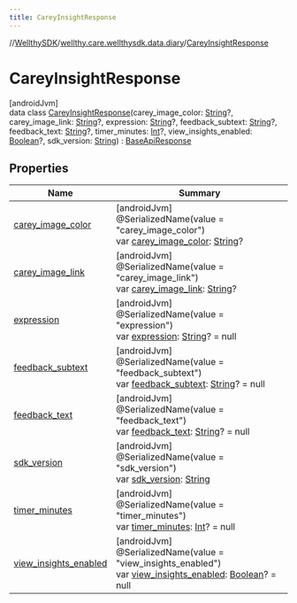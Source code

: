```yaml
---
title: CareyInsightResponse
---
```

//[WellthySDK](../../../index.html)/[wellthy.care.wellthysdk.data.diary](../index.html)/[CareyInsightResponse](index.html)



# CareyInsightResponse



[androidJvm]\
data class [CareyInsightResponse](index.html)(carey_image_color: [String](https://kotlinlang.org/api/latest/jvm/stdlib/kotlin/-string/index.html)?, carey_image_link: [String](https://kotlinlang.org/api/latest/jvm/stdlib/kotlin/-string/index.html)?, expression: [String](https://kotlinlang.org/api/latest/jvm/stdlib/kotlin/-string/index.html)?, feedback_subtext: [String](https://kotlinlang.org/api/latest/jvm/stdlib/kotlin/-string/index.html)?, feedback_text: [String](https://kotlinlang.org/api/latest/jvm/stdlib/kotlin/-string/index.html)?, timer_minutes: [Int](https://kotlinlang.org/api/latest/jvm/stdlib/kotlin/-int/index.html)?, view_insights_enabled: [Boolean](https://kotlinlang.org/api/latest/jvm/stdlib/kotlin/-boolean/index.html)?, sdk_version: [String](https://kotlinlang.org/api/latest/jvm/stdlib/kotlin/-string/index.html)) : [BaseApiResponse](../../wellthy.care.wellthysdk.data.base/-base-api-response/index.html)



## Properties


| Name | Summary |
|---|---|
| [carey_image_color](carey_image_color.html) | [androidJvm]<br>@SerializedName(value = "carey_image_color")<br>var [carey_image_color](carey_image_color.html): [String](https://kotlinlang.org/api/latest/jvm/stdlib/kotlin/-string/index.html)? |
| [carey_image_link](carey_image_link.html) | [androidJvm]<br>@SerializedName(value = "carey_image_link")<br>var [carey_image_link](carey_image_link.html): [String](https://kotlinlang.org/api/latest/jvm/stdlib/kotlin/-string/index.html)? |
| [expression](expression.html) | [androidJvm]<br>@SerializedName(value = "expression")<br>var [expression](expression.html): [String](https://kotlinlang.org/api/latest/jvm/stdlib/kotlin/-string/index.html)? = null |
| [feedback_subtext](feedback_subtext.html) | [androidJvm]<br>@SerializedName(value = "feedback_subtext")<br>var [feedback_subtext](feedback_subtext.html): [String](https://kotlinlang.org/api/latest/jvm/stdlib/kotlin/-string/index.html)? = null |
| [feedback_text](feedback_text.html) | [androidJvm]<br>@SerializedName(value = "feedback_text")<br>var [feedback_text](feedback_text.html): [String](https://kotlinlang.org/api/latest/jvm/stdlib/kotlin/-string/index.html)? = null |
| [sdk_version](sdk_version.html) | [androidJvm]<br>@SerializedName(value = "sdk_version")<br>var [sdk_version](sdk_version.html): [String](https://kotlinlang.org/api/latest/jvm/stdlib/kotlin/-string/index.html) |
| [timer_minutes](timer_minutes.html) | [androidJvm]<br>@SerializedName(value = "timer_minutes")<br>var [timer_minutes](timer_minutes.html): [Int](https://kotlinlang.org/api/latest/jvm/stdlib/kotlin/-int/index.html)? = null |
| [view_insights_enabled](view_insights_enabled.html) | [androidJvm]<br>@SerializedName(value = "view_insights_enabled")<br>var [view_insights_enabled](view_insights_enabled.html): [Boolean](https://kotlinlang.org/api/latest/jvm/stdlib/kotlin/-boolean/index.html)? = null |

